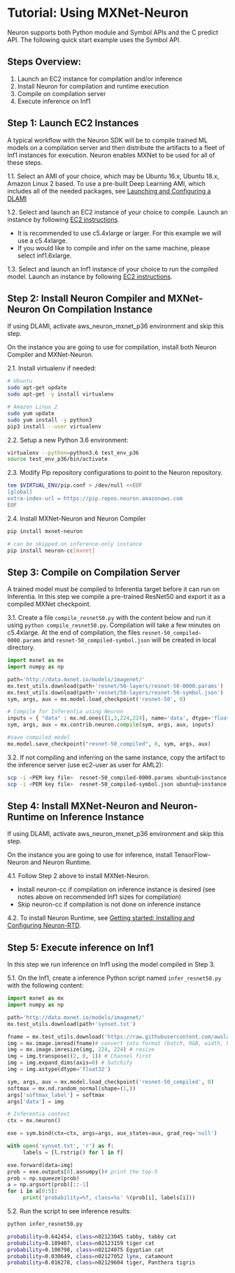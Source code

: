 # Tutorial: Using MXNet-Neuron

Neuron supports both Python module and Symbol APIs and the C predict API. The following quick start example uses the Symbol API.

## Steps Overview:

1. Launch an EC2 instance for compilation and/or inference
2. Install Neuron for compilation and runtime execution
3. Compile on compilation server
4. Execute inference on Inf1

## Step 1: Launch EC2 Instances

A typical workflow with the Neuron SDK will be to compile trained ML models on a compilation server and then distribute the artifacts to a fleet of Inf1 instances for execution. Neuron enables MXNet to be used for all of these steps.

1.1. Select an AMI of your choice, which may be Ubuntu 16.x, Ubuntu 18.x, Amazon Linux 2 based. To use a pre-built Deep Learning AMI, which includes all of the needed packages, see [Launching and Configuring a DLAMI](https://docs.aws.amazon.com/dlami/latest/devguide/launch-config.html)

1.2. Select and launch an EC2 instance of your choice to compile. Launch an instance by following [EC2 instructions](https://docs.aws.amazon.com/AWSEC2/latest/UserGuide/EC2_GetStarted.html#ec2-launch-instance).

  * It is recommended to use c5.4xlarge or larger. For this example we will use a c5.4xlarge.
  * If you would like to compile and infer on the same machine, please select inf1.6xlarge.

1.3. Select and launch an Inf1 instance of your choice to run the compiled model. Launch an instance by following [EC2 instructions](https://docs.aws.amazon.com/AWSEC2/latest/UserGuide/EC2_GetStarted.html#ec2-launch-instance).

## Step 2: Install Neuron Compiler and MXNet-Neuron On Compilation Instance

If using DLAMI, activate aws_neuron_mxnet_p36 environment and skip this step.

On the instance you are going to use for compilation, install both Neuron Compiler and  MXNet-Neuron.

2.1. Install virtualenv if needed:
```bash
# Ubuntu
sudo apt-get update
sudo apt-get -y install virtualenv
```
```bash
# Amazon Linux 2
sudo yum update
sudo yum install -y python3
pip3 install --user virtualenv
```
2.2. Setup a new Python 3.6 environment:
```bash
virtualenv --python=python3.6 test_env_p36
source test_env_p36/bin/activate
```
2.3. Modify Pip repository configurations to point to the Neuron repository.
```bash
tee $VIRTUAL_ENV/pip.conf > /dev/null <<EOF
[global]
extra-index-url = https://pip.repos.neuron.amazonaws.com
EOF
```
2.4. Install MXNet-Neuron and Neuron Compiler
```bash
pip install mxnet-neuron
```
```bash
# can be skipped on inference-only instance
pip install neuron-cc[mxnet]
```

## Step 3: Compile on Compilation Server

A trained model must be compiled to Inferentia target before it can run on Inferentia. In this step we compile a pre-trained ResNet50 and export it as a compiled MXNet checkpoint.

3.1. Create a file `compile_resnet50.py` with the content below and run it using `python compile_resnet50.py`. Compilation will take a few minutes on c5.4xlarge. At the end of compilation, the files `resnet-50_compiled-0000.params` and `resnet-50_compiled-symbol.json` will be created in local directory.

```python
import mxnet as mx
import numpy as np

path='http://data.mxnet.io/models/imagenet/'
mx.test_utils.download(path+'resnet/50-layers/resnet-50-0000.params')
mx.test_utils.download(path+'resnet/50-layers/resnet-50-symbol.json')
sym, args, aux = mx.model.load_checkpoint('resnet-50', 0)

# Compile for Inferentia using Neuron
inputs = { "data" : mx.nd.ones([1,3,224,224], name='data', dtype='float32') }
sym, args, aux = mx.contrib.neuron.compile(sym, args, aux, inputs)

#save compiled model
mx.model.save_checkpoint("resnet-50_compiled", 0, sym, args, aux)
```

3.2. If not compiling and inferring on the same instance, copy the artifact to the inference server (use ec2-user as user for AML2):
```bash
scp -i <PEM key file>  resnet-50_compiled-0000.params ubuntu@<instance DNS>:~/  # Ubuntu
scp -i <PEM key file>  resnet-50_compiled-symbol.json ubuntu@<instance DNS>:~/  # Ubuntu
```

## Step 4: Install MXNet-Neuron and Neuron-Runtime on Inference Instance

If using DLAMI, activate aws_neuron_mxnet_p36 environment and skip this step.

On the instance you are going to use for inference, install TensorFlow-Neuron and Neuron Runtime.

4.1. Follow Step 2 above to install MXNet-Neuron.
 * Install neuron-cc if compilation on inference instance is desired (see notes above on recommended Inf1 sizes for compilation)
 * Skip neuron-cc if compilation is not done on inference instance

4.2. To install Neuron Runtime, see [Getting started: Installing and Configuring Neuron-RTD](./../neuron-runtime/nrt_start.md).

## Step 5: Execute inference on Inf1

In this step we run inference on Inf1 using the model compiled in Step 3.

5.1. On the Inf1, create a inference Python script named `infer_resnet50.py` with the following content:
```python
import mxnet as mx
import numpy as np

path='http://data.mxnet.io/models/imagenet/'
mx.test_utils.download(path+'synset.txt')

fname = mx.test_utils.download('https://raw.githubusercontent.com/awslabs/mxnet-model-server/master/docs/images/kitten_small.jpg?raw=true')
img = mx.image.imread(fname)# convert into format (batch, RGB, width, height)
img = mx.image.imresize(img, 224, 224) # resize
img = img.transpose((2, 0, 1)) # Channel first
img = img.expand_dims(axis=0) # batchify
img = img.astype(dtype='float32')

sym, args, aux = mx.model.load_checkpoint('resnet-50_compiled', 0)
softmax = mx.nd.random_normal(shape=(1,))
args['softmax_label'] = softmax
args['data'] = img

# Inferentia context
ctx = mx.neuron()

exe = sym.bind(ctx=ctx, args=args, aux_states=aux, grad_req='null')

with open('synset.txt', 'r') as f:
     labels = [l.rstrip() for l in f]

exe.forward(data=img)
prob = exe.outputs[0].asnumpy()# print the top-5
prob = np.squeeze(prob)
a = np.argsort(prob)[::-1]
for i in a[0:5]:
     print('probability=%f, class=%s' %(prob[i], labels[i]))
```

5.2. Run the script to see inference results:
```bash
python infer_resnet50.py
```
```bash
probability=0.642454, class=n02123045 tabby, tabby cat
probability=0.189407, class=n02123159 tiger cat
probability=0.100798, class=n02124075 Egyptian cat
probability=0.030649, class=n02127052 lynx, catamount
probability=0.016278, class=n02129604 tiger, Panthera tigris
```
